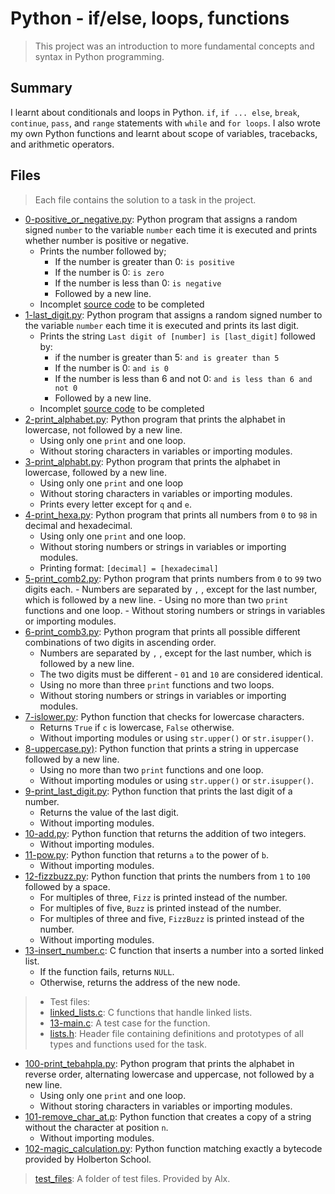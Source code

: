 # Python - if/else, loops, functions

> This project was an introduction to more fundamental concepts and syntax in Python programming.

## Summary

I learnt about conditionals and loops in Python. `if`, `if ... else`, `break`, `continue`, `pass`, and `range` statements with `while` and `for loops`. I also wrote my own Python functions and learnt about scope of variables, tracebacks, and arithmetic operators.

## Files

> Each file contains the solution to a task in the project.

- [0-positive_or_negative.py](https://github.com/Ebube-Ochemba/alx-higher_level_programming/blob/master/0x01-python-if_else_loops_functions/0-positive_or_negative.py): Python program that assigns a random signed `number` to the variable `number` each time it is executed and prints whether number is positive or negative.
	- Prints the number followed by;
		- If the number is greater than 0: `is positive`
		- If the number is 0: `is zero`
		- If the number is less than 0: `is negative`
		- Followed by a new line.
	- Incomplet [source code](https://github.com/holbertonschool/0x01.py/blob/master/0-positive_or_negative_py) to be completed
- [1-last_digit.py](https://github.com/Ebube-Ochemba/alx-higher_level_programming/blob/master/0x01-python-if_else_loops_functions/1-last_digit.py): Python program that assigns a random signed number to the variable `number` each time it is executed and prints its last digit.
	- Prints the string `Last digit of [number] is [last_digit]` followed by:
		- if the number is greater than 5: `and is greater than 5`
		- If the number is 0: `and is 0`
		- If the number is less than 6 and not 0: `and is less than 6 and not 0`
		- Followed by a new line.
	- Incomplet [source code](https://github.com/holbertonschool/0x01.py/blob/master/1-last_digit_py) to be completed
- [2-print_alphabet.py](https://github.com/Ebube-Ochemba/alx-higher_level_programming/blob/master/0x01-python-if_else_loops_functions/2-print_alphabet.py): Python program that prints the alphabet in lowercase, not followed by a new line.
	- Using only one `print` and one loop.
	- Without storing characters in variables or importing modules.
- [3-print_alphabt.py](https://github.com/Ebube-Ochemba/alx-higher_level_programming/blob/master/0x01-python-if_else_loops_functions/3-print_alphabt.py): Python program that prints the alphabet in lowercase, followed by a new line.
	- Using only one `print` and one loop
	- Without storing characters in variables or importing modules.
	- Prints every letter except for `q` and `e`.
- [4-print_hexa.py](https://github.com/Ebube-Ochemba/alx-higher_level_programming/blob/master/0x01-python-if_else_loops_functions/4-print_hexa.py): Python program that prints all numbers from `0` to `98` in decimal and hexadecimal.
	- Using only one `print` and one loop.
	- Without storing numbers or strings in variables or importing modules.
	- Printing format: `[decimal] = [hexadecimal]`
- [5-print_comb2.py](https://github.com/Ebube-Ochemba/alx-higher_level_programming/blob/master/0x01-python-if_else_loops_functions/5-print_comb2.py):  Python program that prints numbers from `0` to `99` two digits each.
        - Numbers are separated by `,` , except for the last number, which is followed by a new line.
        - Using no more than two `print` functions and one loop.
        - Without storing numbers or strings in variables or importing modules.
- [6-print_comb3.py](https://github.com/Ebube-Ochemba/alx-higher_level_programming/blob/master/0x01-python-if_else_loops_functions/6-print_comb3.py): Python program that prints all possible different combinations of two digits in ascending order.
	- Numbers are separated by `,` , except for the last number, which is followed by a new line.
	- The two digits must be different - `01` and `10` are considered identical.
	- Using no more than three `print` functions and two loops.
	- Without storing numbers or strings in variables or importing modules.
- [7-islower.py](https://github.com/Ebube-Ochemba/alx-higher_level_programming/blob/master/0x01-python-if_else_loops_functions/7-islower.py): Python function that checks for lowercase characters.
	- Returns `True` if `c` is lowercase, `False` otherwise.
	- Without importing modules or using `str.upper()` or `str.isupper()`.
- [8-uppercase.py)](https://github.com/Ebube-Ochemba/alx-higher_level_programming/blob/master/0x01-python-if_else_loops_functions/8-uppercase.py): Python function that prints a string in uppercase followed by a new line.
	- Using no more than two `print` functions and one loop.
	- Without importing modules or using `str.upper()` or `str.isupper()`.
- [9-print_last_digit.py](https://github.com/Ebube-Ochemba/alx-higher_level_programming/blob/master/0x01-python-if_else_loops_functions/9-print_last_digit.py): Python function that prints the last digit of a number.
	- Returns the value of the last digit.
	- Without importing modules.
- [10-add.py](https://github.com/Ebube-Ochemba/alx-higher_level_programming/blob/master/0x01-python-if_else_loops_functions/10-add.py): Python function that returns the addition of two integers.
	- Without importing modules.
- [11-pow.py](https://github.com/Ebube-Ochemba/alx-higher_level_programming/blob/master/0x01-python-if_else_loops_functions/11-pow.py): Python function that returns `a` to the power of `b`.
	- Without importing modules.
- [12-fizzbuzz.py](https://github.com/Ebube-Ochemba/alx-higher_level_programming/blob/master/0x01-python-if_else_loops_functions/12-fizzbuzz.py): Python function that prints the numbers from `1` to `100` followed by a space.
	- For multiples of three, `Fizz` is printed instead of the number.
	- For multiples of five, `Buzz` is printed instead of the number.
	- For multiples of three and five, `FizzBuzz` is printed instead of the number.
	- Without importing modules.
- [13-insert_number.c](): C function that inserts a number into a sorted linked list.
	- If the function fails, returns `NULL`.
	- Otherwise, returns the address of the new node.
>	- Test files:
>	- [linked_lists.c](): C functions that handle linked lists.
>	- [13-main.c](): A test case for the function.
>	- [lists.h](): Header file containing definitions and prototypes of all types and functions used for the task.
- [100-print_tebahpla.py](): Python program that prints the alphabet in reverse order, alternating lowercase and uppercase, not followed by a new line.
	- Using only one `print` and one loop.
	- Without storing characters in variables or importing modules.
- [101-remove_char_at.p](): Python function that creates a copy of a string without the character at position `n`.
	- Without importing modules.
- [102-magic_calculation.py](): Python function matching exactly a bytecode provided by Holberton School.

> [test_files](https://github.com/Ebube-Ochemba/alx-higher_level_programming/tree/master/0x01-python-if_else_loops_functions/test_files): A folder of test files. Provided by Alx.
